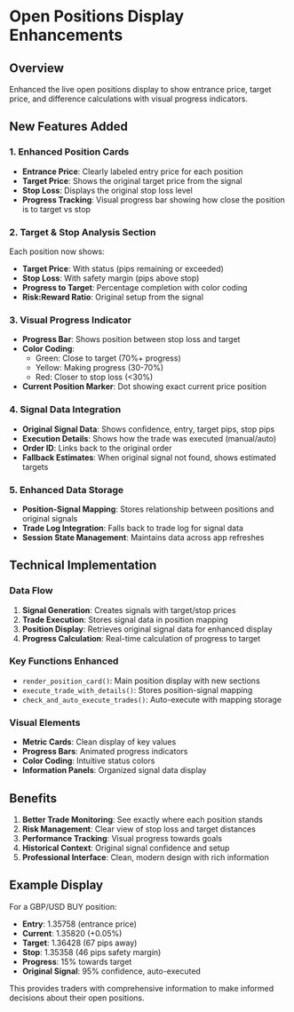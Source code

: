 # Open Positions Display Enhancements

## Overview
Enhanced the live open positions display to show entrance price, target price, and difference calculations with visual progress indicators.

## New Features Added

### 1. Enhanced Position Cards
- **Entrance Price**: Clearly labeled entry price for each position
- **Target Price**: Shows the original target price from the signal
- **Stop Loss**: Displays the original stop loss level
- **Progress Tracking**: Visual progress bar showing how close the position is to target vs stop

### 2. Target & Stop Analysis Section
Each position now shows:
- **Target Price**: With status (pips remaining or exceeded)
- **Stop Loss**: With safety margin (pips above stop)
- **Progress to Target**: Percentage completion with color coding
- **Risk:Reward Ratio**: Original setup from the signal

### 3. Visual Progress Indicator
- **Progress Bar**: Shows position between stop loss and target
- **Color Coding**: 
  - Green: Close to target (70%+ progress)
  - Yellow: Making progress (30-70%)
  - Red: Closer to stop loss (<30%)
- **Current Position Marker**: Dot showing exact current price position

### 4. Signal Data Integration
- **Original Signal Data**: Shows confidence, entry, target pips, stop pips
- **Execution Details**: Shows how the trade was executed (manual/auto)
- **Order ID**: Links back to the original order
- **Fallback Estimates**: When original signal not found, shows estimated targets

### 5. Enhanced Data Storage
- **Position-Signal Mapping**: Stores relationship between positions and original signals
- **Trade Log Integration**: Falls back to trade log for signal data
- **Session State Management**: Maintains data across app refreshes

## Technical Implementation

### Data Flow
1. **Signal Generation**: Creates signals with target/stop prices
2. **Trade Execution**: Stores signal data in position mapping
3. **Position Display**: Retrieves original signal data for enhanced display
4. **Progress Calculation**: Real-time calculation of progress to target

### Key Functions Enhanced
- `render_position_card()`: Main position display with new sections
- `execute_trade_with_details()`: Stores position-signal mapping
- `check_and_auto_execute_trades()`: Auto-execute with mapping storage

### Visual Elements
- **Metric Cards**: Clean display of key values
- **Progress Bars**: Animated progress indicators
- **Color Coding**: Intuitive status colors
- **Information Panels**: Organized signal data display

## Benefits
1. **Better Trade Monitoring**: See exactly where each position stands
2. **Risk Management**: Clear view of stop loss and target distances
3. **Performance Tracking**: Visual progress towards goals
4. **Historical Context**: Original signal confidence and setup
5. **Professional Interface**: Clean, modern design with rich information

## Example Display
For a GBP/USD BUY position:
- **Entry**: 1.35758 (entrance price)
- **Current**: 1.35820 (+0.05%)
- **Target**: 1.36428 (67 pips away)
- **Stop**: 1.35358 (46 pips safety margin)
- **Progress**: 15% towards target
- **Original Signal**: 95% confidence, auto-executed

This provides traders with comprehensive information to make informed decisions about their open positions. 